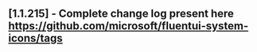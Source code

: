 ## [1.1.215] - Complete change log present here https://github.com/microsoft/fluentui-system-icons/tags